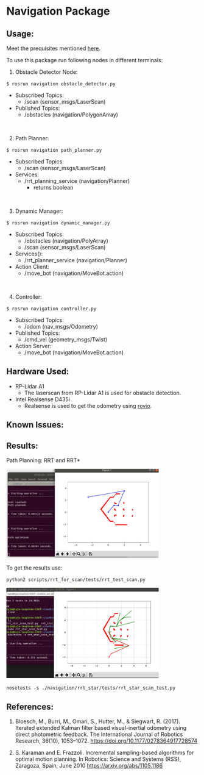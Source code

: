 # Navigation Package

## Usage:

Meet the prequisites mentioned [here](https://github.com/ERC-BPGC/Trotbot).

To use this package run following nodes in different terminals:
1) Obstacle Detector Node:
```
$ rosrun navigation obstacle_detector.py
```
* Subscribed Topics:
    - /scan (sensor_msgs/LaserScan)
* Published Topics:
    - /obstacles (navigation/PolygonArray)

<br />

2) Path Planner:
```
$ rosrun navigation path_planner.py
```
* Subscribed Topics:
    - /scan (sensor_msgs/LaserScan)
* Services:
    - /rrt_planning_service (navigation/Planner)
        - returns boolean

<br />

3) Dynamic Manager:
```
$ rosrun navigation dynamic_manager.py
```
* Subscribed Topics:
    - /obstacles (navigation/PolyArray)
    - /scan (sensor_msgs/LaserScan)
* Services(): 
    - /rrt_planner_service (navigation/Planner)
* Action Client:
    - /move_bot (navigation/MoveBot.action)

<br />

4) Controller:
```
$ rosrun navigation controller.py
```
* Subscribed Topics:
    - /odom (nav_msgs/Odometry)
* Published Topics:
    - /cmd_vel (geometry_msgs/Twist)
* Action Server:
    - /move_bot (navigation/MoveBot.action)


## Hardware Used:
- RP-Lidar A1
    - The laserscan from RP-Lidar A1 is used for obstacle detection.
- Intel Realsense D435i
    - Realsense is used to get the odometry using [rovio](https://github.com/ethz-asl/rovio).


## Known Issues:



## Results:
Path Planning: RRT and RRT*

<img src="scripts/rrt_for_scan/tests/plan.png" alt="RRT" title="RRT" width="400"/> 

To get the results use:
```
python2 scripts/rrt_for_scan/tests/rrt_test_scan.py
```

<img src="scripts/rrt_star/tests/RRTstar_without_max_iter.png" alt="RRT*" title="RRT*" width="400"/>

```
nosetests -s ./navigation/rrt_star/tests/rrt_star_scan_test.py
```

## References:
1.   Bloesch, M., Burri, M., Omari, S., Hutter, M., & Siegwart, R. (2017). Iterated extended Kalman filter based visual-inertial odometry using direct photometric feedback. The International Journal of Robotics Research, 36(10), 1053–1072. https://doi.org/10.1177/0278364917728574

2.   S. Karaman and E. Frazzoli. Incremental sampling-based algorithms for optimal motion planning. In Robotics: Science and Systems (RSS), Zaragoza, Spain, June 2010 https://arxiv.org/abs/1105.1186 